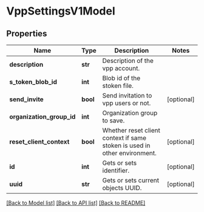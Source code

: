# VppSettingsV1Model

## Properties
Name | Type | Description | Notes
------------ | ------------- | ------------- | -------------
**description** | **str** | Description of the vpp account. | 
**s_token_blob_id** | **int** | Blob id of the stoken file. | 
**send_invite** | **bool** | Send invitation to vpp users or not. | [optional] 
**organization_group_id** | **int** | Organization group to save. | 
**reset_client_context** | **bool** | Whether reset client context if same stoken is used in other environment. | [optional] 
**id** | **int** | Gets or sets identifier. | [optional] 
**uuid** | **str** | Gets or sets current objects UUID. | [optional] 

[[Back to Model list]](../README.md#documentation-for-models) [[Back to API list]](../README.md#documentation-for-api-endpoints) [[Back to README]](../README.md)


